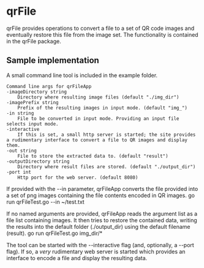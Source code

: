 # qrFile

qrFile provides operations to convert a file to a set of QR code images and eventually restore this file from the image set. The functionality is contained in the qrFile package.

## Sample implementation

A small command line tool is included in the example folder.

    Command line args for qrFileApp
    -imageDirectory string
        Directory where resulting image files (default "./img_dir")
    -imagePrefix string
        Prefix of the resulting images in input mode. (default "img_")
    -in string
        File to be converted in input mode. Providing an input file selects input mode.
    -interactive
        If this is set, a small http server is started; the site provides a rudimentary interface to convert a file to QR images and display them.
    -out string
        File to store the extracted data to. (default "result")
    -outputDirectory string
        Directory where result files are stored. (default "./output_dir")
    -port int
        Http port for the web server. (default 8080)

If provided with the --in parameter, qrFileApp converts the file provided into a set of png images containing the file contents encoded in QR images.
    go run qrFileTest.go --in ~/test.txt

If no named arguments are provided, qrFileApp reads the argument list as a file list containing images. It then tries to restore the contained data, writing the results into the default folder (./output_dir) using the default filename (result).
    go run qrFileTest.go img_dir/*

The tool can be started with the --interactive flag (and, optionally, a --port flag). If so, a _very_ rudimentary web server is started which provides an interface to encode a file and display the resulting data.